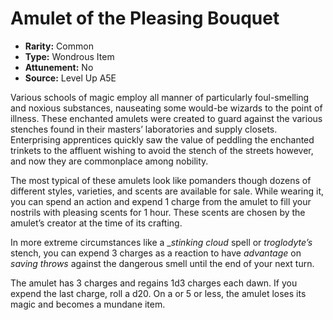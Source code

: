 
# Amulet of the Pleasing Bouquet

* **Rarity:** Common
* **Type:** Wondrous Item
* **Attunement:** No
* **Source:** Level Up A5E


Various schools of magic employ all manner of particularly foul-smelling and noxious substances, nauseating some would-be wizards to the point of illness. These enchanted amulets were created to guard against the various stenches found in their masters’ laboratories and supply closets. Enterprising apprentices quickly saw the value of peddling the enchanted trinkets to the affluent wishing to avoid the stench of the streets however, and now they are commonplace among nobility. 

The most typical of these amulets look like pomanders though dozens of different styles, varieties, and scents are available for sale. While wearing it, you can spend an action and expend 1 charge from the amulet to fill your nostrils with pleasing scents for 1 hour. These scents are chosen by the amulet’s creator at the time of its crafting. 

In more extreme circumstances like a __stinking cloud_  spell or _troglodyte’s_  stench, you can expend 3 charges as a reaction to have _advantage_  on _saving throws_  against the dangerous smell until the end of your next turn. 

The amulet has 3 charges and regains 1d3 charges each dawn. If you expend the last charge, roll a d20\. On a or 5 or less, the amulet loses its magic and becomes a mundane item.
